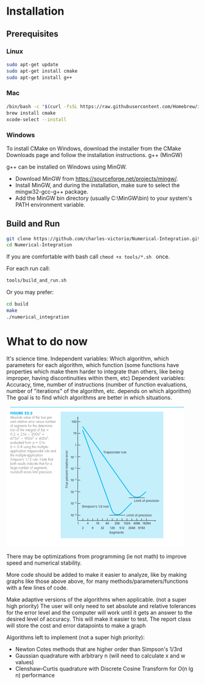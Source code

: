 # Installation

## Prerequisites

### Linux

```bash
sudo apt-get update
sudo apt-get install cmake
sudo apt-get install g++
```

### Mac
```bash
/bin/bash -c "$(curl -fsSL https://raw.githubusercontent.com/Homebrew/install/HEAD/install.sh)"
brew install cmake
xcode-select --install
```

### Windows
To install CMake on Windows, download the installer from the CMake Downloads page and follow the installation instructions.
g++ (MinGW)

g++ can be installed on Windows using MinGW.

- Download MinGW from https://sourceforge.net/projects/mingw/.
- Install MinGW, and during the installation, make sure to select the mingw32-gcc-g++ package.
- Add the MinGW bin directory (usually C:\MinGW\bin) to your system's PATH environment variable.


## Build and Run
```bash
git clone https://github.com/charles-victorio/Numerical-Integration.git
cd Numerical-Integration
```
If you are comfortable with bash call ```chmod +x tools/*.sh ``` once.

For each run call:

```bash
tools/build_and_run.sh
```

Or you may prefer:
```bash
cd build
make
./numerical_integration
```

# What to do now

It's science time.
Independent variables: Which algorithm, which parameters for each algorithm, which function (some functions have properties which make them harder to integrate than others, like being improper, having discontinuities within them, etc)
Dependent variables: Accuracy, time, number of instructions (number of function evaluations, number of "iterations" of the algorithm, etc. depends on which algorithm)
The goal is to find which algorithms are better in which situations.

![](doc/performance_graph_example1.png)

There may be optimizations from programming (ie not math) to improve speed and numerical stability.

More code should be added to make it easier to analyze, like by making graphs like those above above, for many methods/parameters/functions with a few lines of code.

Make adaptive versions of the algorithms when applicable. (not a super high priority)
The user will only need to set absolute and relative tolerances for the error level and the computer will work until it gets an answer to the desired level of accuracy.
This will make it easier to test. The report class will store the cost and error datapoints to make a graph

Algorithms left to implement (not a super high priority):
- Newton Cotes methods that are higher order than Simpson's 1/3rd
- Gaussian quadrature with arbitrary n (will need to calculate x and w values)
- Clenshaw–Curtis quadrature with Discrete Cosine Transform for O(n lg n) performance